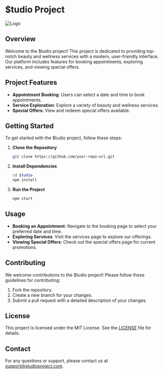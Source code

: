 # $tudio Project

![Logo](https://aa0fdbf07e3bcd9f2348-0554560afdd4c824bd8d3fdead8482c4.ssl.cf2.rackcdn.com/BusinessLogo/900x150/62388625_124155_$2019_07_30_03_18_54_1243.jpg)

## Overview

Welcome to the $tudio project! This project is dedicated to providing top-notch beauty and wellness services with a modern, user-friendly interface. Our platform includes features for booking appointments, exploring services, and viewing special offers.

## Project Features

- **Appointment Booking**: Users can select a date and time to book appointments.
- **Service Exploration**: Explore a variety of beauty and wellness services.
- **Special Offers**: View and redeem special offers available.

## Getting Started

To get started with the $tudio project, follow these steps:

1. **Clone the Repository**

    ```bash
    git clone https://github.com/your-repo-url.git
    ```

2. **Install Dependencies**

    ```bash
    cd $tudio
    npm install
    ```

3. **Run the Project**

    ```bash
    npm start
    ```

## Usage

- **Booking an Appointment**: Navigate to the booking page to select your preferred date and time.
- **Exploring Services**: Visit the services page to explore our offerings.
- **Viewing Special Offers**: Check out the special offers page for current promotions.

## Contributing

We welcome contributions to the $tudio project! Please follow these guidelines for contributing:

1. Fork the repository.
2. Create a new branch for your changes.
3. Submit a pull request with a detailed description of your changes.

## License

This project is licensed under the MIT License. See the [LICENSE](LICENSE) file for details.

## Contact

For any questions or support, please contact us at [support@studioproject.com](mailto:support@studioproject.com).

